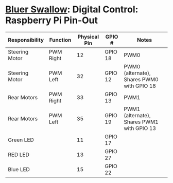 # [Bluer Swallow](./bluer-swallow.md): Digital Control: Raspberry Pi Pin-Out

| Responsibility | Function  | Physical Pin | GPIO #  | Notes                                      |
| -------------- | --------- | ------------ | ------- | ------------------------------------------ |
| Steering Motor | PWM Right | 12           | GPIO 18 | PWM0                                       |
| Steering Motor | PWM Left  | 32           | GPIO 12 | PWM0 (alternate), Shares PWM0 with GPIO 18 |
| Rear Motors    | PWM Right | 33           | GPIO 13 | PWM1                                       |
| Rear Motors    | PWM Left  | 35           | GPIO 19 | PWM1 (alternate), Shares PWM1 with GPIO 13 |
| Green LED      |           | 11           | GPIO 17 |                                            |
| RED LED        |           | 13           | GPIO 27 |                                            |
| Blue LED       |           | 15           | GPIO 22 |                                            |